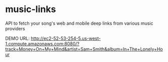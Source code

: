 # music-links
API to fetch your song's web and mobile deep links from various music providers

DEMO URL:
http://ec2-52-53-254-5.us-west-1.compute.amazonaws.com:8080/?track=Money+On+My+Mind&artist=Sam+Smith&album=In+The+Lonely+Hour
